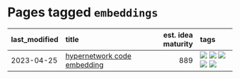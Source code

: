 # Pages tagged `embeddings`

|last_modified|title|est. idea maturity|tags
|:---|:---|---:|:---|
|2023-04-25|[hypernetwork code embedding](../hypernetwork_embedding_for_code.md)|889|[![](https://img.shields.io/badge/tag-LLM-c456a9)](../tags/LLM.md) [![](https://img.shields.io/badge/tag-embeddings-426a5f)](../tags/embeddings.md) [![](https://img.shields.io/badge/tag-machinelearning-e3b2c7)](../tags/machinelearning.md) [![](https://img.shields.io/badge/tag-models-76bb24)](../tags/models.md) [![](https://img.shields.io/badge/tag-nlp-dafbc7)](../tags/nlp.md)|
